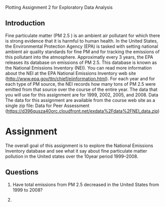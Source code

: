 
Plotting Assignment 2 for Exploratory Data Analysis

Introduction
------------
Fine particulate matter (PM 2.5 ) is an ambient air pollutant for which there is strong evidence that it is
harmful to human health. In the United States, the Environmental Protection Agency (EPA) is tasked with
setting national ambient air quality standards for fine PM and for tracking the emissions of this pollutant
into the atmosphere. Approximatly every 3 years, the EPA releases its database on emissions of PM 2.5.
This database is known as the National Emissions Inventory (NEI). You can read more information about
the NEI at the EPA National Emissions Inventory web site
(http://www.epa.gov/ttn/chief/eiinformation.html).
For each year and for each type of PM source, the NEI records how many tons of PM 2.5  were emitted
from that source over the course of the entire year. The data that you will use for this assignment are for
1999, 2002, 2005, and 2008.
Data
The data for this assignment are available from the course web site as a single zip file:
Data for Peer Assessment (https://d396qusza40orc.cloudfront.net/exdata%2Fdata%2FNEI_data.zip)

Assignment
==========
The overall goal of this assignment is to explore the National Emissions Inventory database and see what
it say about fine particulate matter pollution in the United states over the 10­year period 1999–2008.

Questions
---------
1. Have total emissions from PM 2.5  decreased in the United States from 1999 to 2008?




2. 
